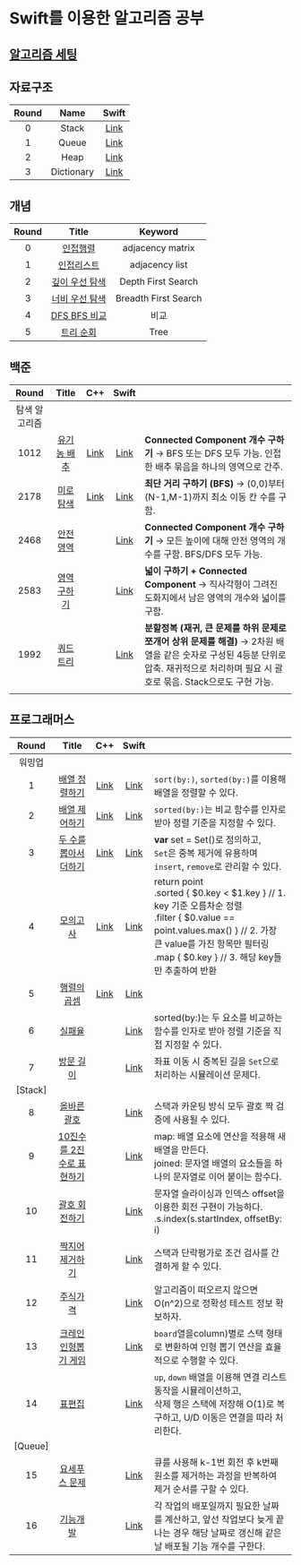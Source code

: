 # Swift를 이용한 알고리즘 공부 

## [알고리즘 세팅](https://github.com/indextrown/Algorithm/tree/main/0.%20알고리즘%20개념공부)

## 자료구조

| Round |    Name    |                            Swift                             |
| :---: | :--------: | :----------------------------------------------------------: |
|   0   |   Stack    | [Link](https://github.com/indextrown/Algorithm/blob/main/1.%20자료구조/0.%20stack.swift) |
|   1   |   Queue    | [Link](https://github.com/indextrown/Algorithm/blob/main/1.%20자료구조/1.%20queue.swift) |
|   2   |    Heap    | [Link](https://github.com/indextrown/Algorithm/blob/main/1.%20자료구조/2.%20heap.swift) |
|   3   | Dictionary | [Link](https://github.com/indextrown/Algorithm/blob/main/1.%20자료구조/4.%20Dictionary.swift) |




## 개념

| Round |                            Title                             |       Keyword        |
| :---: | :----------------------------------------------------------: | :------------------: |
|   0   | [인접행렬](https://github.com/indextrown/Algorithm/blob/main/0.%20알고리즘%20개념공부/2주차/2025-02-17-[알고리즘]%20인접행렬.md) |   adjacency matrix   |
|   1   | [인접리스트](https://github.com/indextrown/Algorithm/blob/main/0.%20알고리즘%20개념공부/2주차/2025-02-17-[알고리즘]%20인접리스트.md) |    adjacency list    |
|   2   | [깊이 우선 탐색](https://github.com/indextrown/Algorithm/blob/main/0.%20알고리즘%20개념공부/2주차/2025-02-17-[알고리즘]%20깊이%20우선%20탐색%20개념.md) |  Depth First Search  |
|   3   | [너비 우선 탐색](https://github.com/indextrown/Algorithm/blob/main/0.%20알고리즘%20개념공부/2주차/2025-02-17-[알고리즘]%20너비%20우선%20탐색%20개념.md) | Breadth First Search |
|   4   | [DFS BFS 비교](https://github.com/indextrown/Algorithm/blob/main/0.%20알고리즘%20개념공부/2주차/2025-04-15-[알고리즘]%20DFS%20BFS%20비교%20copy.md) |         비교         |
|   5   | [트리 순회](https://github.com/indextrown/Algorithm/blob/main/0.%20알고리즘%20개념공부/2주차/2025-04-15-[알고리즘]%20트리%20순회.md) |         Tree         |



## 백준

|     Round     |                        Title                        |                             C++                              |                            Swift                             |                                                              |
| :-----------: | :-------------------------------------------------: | :----------------------------------------------------------: | :----------------------------------------------------------: | ------------------------------------------------------------ |
| 탐색 알고리즘 |                                                     |                                                              |                                                              |                                                              |
|     1012      | [유기농 배추](https://www.acmicpc.net/problem/1012) | [Link](https://github.com/indextrown/Algorithm/blob/main/0.%20알고리즘%20개념공부/2주차/09.%20예제문제/1.%201012-유기농%20배추/main.cpp) | [Link](https://github.com/indextrown/Algorithm/blob/main/0.%20알고리즘%20개념공부/2주차/09.%20예제문제/1.%201012-유기농%20배추/main.swift) | **Connected Component 개수 구하기** → BFS 또는 DFS 모두 가능. 인접한 배추 묶음을 하나의 영역으로 간주. |
|     2178      |  [미로탐색](https://www.acmicpc.net/problem/2178)   | [Link](https://github.com/indextrown/Algorithm/blob/main/0.%20알고리즘%20개념공부/2주차/09.%20예제문제/2.%202178-미로탐색/2178-미로탐색.cpp) | [Link](https://github.com/indextrown/Algorithm/blob/main/0.%20알고리즘%20개념공부/2주차/09.%20예제문제/2.%202178-미로탐색/main.swift) | **최단 거리 구하기 (BFS)** → (0,0)부터 (N-1,M-1)까지 최소 이동 칸 수를 구함. |
|     2468      |  [안전영역](https://www.acmicpc.net/problem/2468)   |                                                              | [Link](https://github.com/indextrown/Algorithm/blob/main/0.%20알고리즘%20개념공부/2주차/09.%20예제문제/3.%202468-안전영역/main.swift) | **Connected Component 개수 구하기** → 모든 높이에 대해 안전 영역의 개수를 구함. BFS/DFS 모두 가능. |
|     2583      | [영역 구하기](https://www.acmicpc.net/problem/2583) |                                                              | [Link](https://github.com/indextrown/Algorithm/blob/main/0.%20알고리즘%20개념공부/2주차/09.%20예제문제/4.%20%202178-영역%20구하기/main.swift) | **넓이 구하기 + Connected Component** → 직사각형이 그려진 도화지에서 남은 영역의 개수와 넓이를 구함. |
|     1992      |  [쿼드트리](https://www.acmicpc.net/problem/1992)   |                                                              | [Link](https://github.com/indextrown/Algorithm/blob/main/0.%20알고리즘%20개념공부/2주차/09.%20예제문제/5.%201922-쿼드트리/main.swift) | **분할정복 (재귀, 큰 문제를 하위 문제로 쪼개어 상위 문제를 해결)** → 2차원 배열을 같은 숫자로 구성된 4등분 단위로 압축. 재귀적으로 처리하며 필요 시 괄호로 묶음. Stack으로도 구현 가능. |
|               |                                                     |                                                              |                                                              |                                                              |



## 프로그래머스

|  Round  |                            Title                             |                             C++                              |                            Swift                             |                                                              |
| :-----: | :----------------------------------------------------------: | :----------------------------------------------------------: | :----------------------------------------------------------: | ------------------------------------------------------------ |
| 워밍업  |                                                              |                                                              |                                                              |                                                              |
|    1    |                      [배열 정렬하기]()                       | [Link](https://github.com/indextrown/Algorithm/blob/main/3.%20Programmers/01.%20배열%20정렬하기/1.%20배열%20정렬하기.cpp) | [Link](https://github.com/indextrown/Algorithm/blob/main/3.%20Programmers/01.%20배열%20정렬하기/1.%20배열%20정렬하기.swift) | `sort(by:)`, `sorted(by:)`를 이용해 배열을 정렬할 수 있다.   |
|    2    |                      [배열 제어하기]()                       | [Link](https://github.com/indextrown/Algorithm/blob/main/3.%20Programmers/02.%20배열%20제어하기/2.%20배열%20제어하기.cpp) | [Link](https://github.com/indextrown/Algorithm/blob/main/3.%20Programmers/02.%20배열%20제어하기/2.%20배열%20제어하기.swift) | `sorted(by:)`는 비교 함수를 인자로 받아 정렬 기준을 지정할 수 있다. |
|    3    |                  [두 수를 뽑아서 더하기]()                   | [Link](https://github.com/indextrown/Algorithm/blob/main/3.%20Programmers/03.%20두%20수를%20뽑아서%20더하기/main.cpp) | [Link](https://github.com/indextrown/Algorithm/blob/main/3.%20Programmers/03.%20두%20수를%20뽑아서%20더하기/main.swift) | **var** set = Set<Int>()로 정의하고,<br />`Set`은 중복 제거에 유용하며 `insert`, `remove`로 관리할 수 있다. |
|    4    |                         [모의고사]()                         | [Link](https://github.com/indextrown/Algorithm/blob/main/3.%20Programmers/04.%20모의고사/main.cpp) | [Link](https://github.com/indextrown/Algorithm/blob/main/3.%20Programmers/04.%20모의고사/main2.swift) | return point<br/>    .sorted { $0.key < $1.key }                       // 1. key 기준 오름차순 정렬<br/>    .filter { $0.value == point.values.max() }  // 2. 가장 큰 value를 가진 항목만 필터링<br/>    .map { $0.key }                                        // 3. 해당 key들만 추출하여 반환 |
|    5    |                       [행렬의 곱셈]()                        |                           [Link]()                           | [Link](https://github.com/indextrown/Algorithm/blob/main/3.%20Programmers/05.%20행렬의%20곱셈/main.swift) |                                                              |
|    6    | [실패율](https://school.programmers.co.kr/learn/courses/30/lessons/42889) |                                                              | [Link](https://github.com/indextrown/Algorithm/blob/main/3.%20Programmers/06.%20실패율/main.swift) | sorted(by:)는 두 요소를 비교하는 함수를 인자로 받아 정렬 기준을 직접 지정할 수 있다. |
|    7    | [방문 길이](https://school.programmers.co.kr/learn/courses/30/lessons/49994) |                                                              | [Link](https://github.com/indextrown/Algorithm/blob/main/3.%20Programmers/07.%20방문%20길이/main.swift) | 좌표 이동 시 중복된 길을 `Set`으로 처리하는 시뮬레이션 문제다. |
| [Stack] |                                                              |                                                              |                                                              |                                                              |
|    8    | [올바른 괄호](https://school.programmers.co.kr/learn/courses/30/lessons/12909) |                                                              | [Link](https://github.com/indextrown/Algorithm/blob/7889a2b71bb308dac732cf4ffe557dba312d33d8/3.%20Programmers/08.%20올바른%20괄호/main.swift) | 스택과 카운팅 방식 모두 괄호 짝 검증에 사용될 수 있다.       |
|    9    |                [10진수를 2진수로 표현하기]()                 |                                                              | [Link](https://github.com/indextrown/Algorithm/blob/main/3.%20Programmers/09.%2010진수를%202진수로%20표현하기/main.swift) | map: 배열 요소에 연산을 적용해 새 배열을 만든다.<br />joined: 문자열 배열의 요소들을 하나의 문자열로 이어 붙이는 함수다. |
|   10    | [괄호 회전하기](https://school.programmers.co.kr/learn/courses/30/lessons/76502?gad_source=1&gad_campaignid=22215033033&gbraid=0AAAAAC_c4nAAQkhwrn5XeOo5DO3ib2W7i&gclid=Cj0KCQjwtMHEBhC-ARIsABua5iSsyPkyF3nIVa6MX3jYIarPW57ZMeFbmAnrAdYhhiBP4cziu7htYtEaAtPBEALw_wcB) |                                                              | [Link](https://github.com/indextrown/Algorithm/blob/main/3.%20Programmers/10.%20괄호%20회전하기/main.swift) | 문자열 슬라이싱과 인덱스 offset을 이용한 회전 구현이 가능하다.<br />.s.index(s.startIndex, offsetBy: i) |
|   11    | [짝지어 제거하기](https://school.programmers.co.kr/learn/courses/30/lessons/12973?gad_source=1&gad_campaignid=22799790467&gbraid=0AAAAAC_c4nAXXXhBZAhHLb75CUqrMKejm&gclid=Cj0KCQjwtMHEBhC-ARIsABua5iQTerKv0kjsDgWcH-8RYHzun7Fq58-3AdDObk7pSrSe1IBaIpzlc5gaAkbvEALw_wcB) |                                                              | [Link](https://github.com/indextrown/Algorithm/blob/main/3.%20Programmers/11.%20짝지어%20제거하기/main.swift) | 스택과 단락평가로 조건 검사를 간결하게 할 수 있다.           |
|   12    | [주식가격](https://school.programmers.co.kr/learn/courses/30/lessons/42584) |                                                              | [Link](https://github.com/indextrown/Algorithm/blob/main/3.%20Programmers/12.%20주식%20가격/main.swift) | 알고리즘이 떠오르지 않으면 O(n^2)으로 정확성 테스트 정보 확보하자. |
|   13    | [크레인 인형뽑기 게임](https://school.programmers.co.kr/learn/courses/30/lessons/64061?gad_source=1&gad_campaignid=22799790467&gbraid=0AAAAAC_c4nAbwVKtQQb4_F8Cyojb2437d&gclid=Cj0KCQjwzOvEBhDVARIsADHfJJSDknKOmwVeH3uivFP86lBQWAYdZm3SUtTfYe6Jr-lTkOKYrmmiJroaAm4iEALw_wcB) |                                                              | [Link](https://github.com/indextrown/Algorithm/blob/main/3.%20Programmers/13.%20크레인%20인형뽑기%20게임/main.swift) | `board`열을column)별로 스택 형태로 변환하여 인형 뽑기 연산을 효율적으로 수행할 수 있다. |
|   14    | [표편집](https://school.programmers.co.kr/learn/courses/30/lessons/81303?gad_source=1&gad_campaignid=22799790467&gbraid=0AAAAAC_c4nAbwVKtQQb4_F8Cyojb2437d&gclid=Cj0KCQjwzOvEBhDVARIsADHfJJRI3BmjPXNkuahW0P-DYld7LL1MkosII0rL963_3B74O7h554TL0pgaAre1EALw_wcB) |                                                              | [Link](https://github.com/indextrown/Algorithm/blob/main/3.%20Programmers/14.%20표편집/main.swift) | `up`, `down` 배열을 이용해 연결 리스트 동작을 시뮬레이션하고, <br/> 삭제 행은 스택에 저장해 O(1)로 복구하고, U/D 이동은 연결을 따라 처리한다. |
| [Queue] |                                                              |                                                              |                                                              |                                                              |
|   15    |    [요세푸스 문제](https://www.acmicpc.net/problem/1158)     |                                                              | [Link](https://github.com/indextrown/Algorithm/blob/main/3.%20Programmers/15.%20요세푸스%20문제/main.swift) | 큐를 사용해 k-1번 회전 후 k번째 원소를 제거하는 과정을 반복하여 제거 순서를 구할 수 있다. |
|   16    | [기능개발](https://school.programmers.co.kr/learn/courses/30/lessons/42586) |                                                              | [Link](https://github.com/indextrown/Algorithm/blob/main/3.%20Programmers/16.%20기능개발/main.swift) | 각 작업의 배포일까지 필요한 날짜를 계산하고, 앞선 작업보다 늦게 끝나는 경우 해당 날짜로 갱신해 같은 날 배포될 기능 개수를 구한다. |
